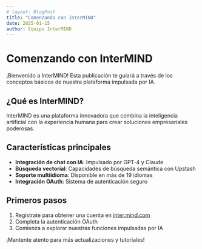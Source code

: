 ```yaml
---
# layout: BlogPost
title: "Comenzando con InterMIND"
date: 2025-01-15
author: Equipo InterMIND
---
```


# Comenzando con InterMIND

¡Bienvenido a InterMIND! Esta publicación te guiará a través de los conceptos básicos de nuestra plataforma impulsada por IA.

<!--more-->

## ¿Qué es InterMIND?

InterMIND es una plataforma innovadora que combina la inteligencia artificial con la experiencia humana para crear soluciones empresariales poderosas.

## Características principales

- **Integración de chat con IA**: Impulsado por GPT-4 y Claude
- **Búsqueda vectorial**: Capacidades de búsqueda semántica con Upstash
- **Soporte multiidioma**: Disponible en más de 19 idiomas
- **Integración OAuth**: Sistema de autenticación seguro

## Primeros pasos

1. Regístrate para obtener una cuenta en [inter.mind.com](https://inter.mind.com)
2. Completa la autenticación OAuth
3. Comienza a explorar nuestras funciones impulsadas por IA

¡Mantente atento para más actualizaciones y tutoriales!